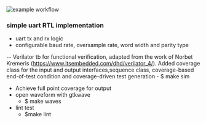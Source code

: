 ![example workflow](https://github.com/npatsiatzis/uart/actions/workflows/verilator_regression.yml/badge.svg)

### simple uart RTL implementation

- uart tx and rx logic
- configurable baud rate, oversample rate, word width and parity type


-- Verilator tb for functional verification, adapted from the work of Norbet Kremeris (https://www.itsembedded.com/dhd/verilator_4/). Added coverage class for the input and output interfaces,sequence class, coverage-based end-of-test condition and coverage-driven test generation
    - $ make sim
- Achieve full point coverage for output
- open waveform with gtkwave
    - $ make waves
- lint test
    - $make lint

